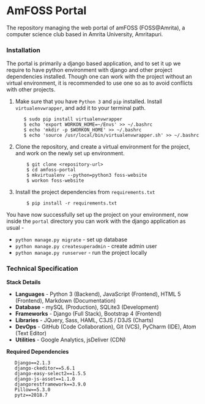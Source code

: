 # AmFOSS Portal
The repository managing the web portal of amFOSS (FOSS@Amrita), a computer science club based in
Amrita University, Amritapuri. 


### Installation
The portal is primarily a django based application, and to set it up we require to have 
python environment with django and other project dependencies installed. Though one can
work with the project without an virtual environment,  it is recommended to use one so 
as to avoid conflicts with other projects.

1. Make sure that you have `Python 3` and `pip` installed. 
   Install `virtualenvwrapper`, and add it to your terminal path.
   
    ```
       $ sudo pip install virtualenvwrapper
       $ echo 'export WORKON_HOME=~/Envs' >> ~/.bashrc
       $ echo 'mkdir -p $WORKON_HOME' >> ~/.bashrc   
       $ echo 'source /usr/local/bin/virtualenvwrapper.sh' >> ~/.bashrc   
    ```
    
2. Clone the repository, and create a virtual environment for the project, 
   and work on the newly set up environment.
   
    ```
        $ git clone <repository-url>
        $ cd amfoss-portal
        $ mkvirtualenv --python=python3 foss-website
        $ workon foss-website
    ```
    
3. Install the project dependencies from `requirements.txt`
    ```
        $ pip install -r requirements.txt
    ```

You have now successfully set up the project on your environment, 
now inside the `portal` directory you can work with the django application as usual - 

* `python manage.py migrate` - set up database
* `python manage.py createsuperadmin` - create admin user
* `python manage.py runserver`  - run the project locally


### Technical Specification

**Stack Details**

* **Languages** - Python 3 (Backend), JavaScript (Frontend), HTML 5 (Frontend), Markdown (Documentation)
* **Database** - mySQL (Production), SQLite3 (Development)
* **Frameworks** - Django (Full Stack), Bootstrap 4 (Frontend)
* **Libraries** - JQuery, Sass, HAML, C3JS / D3JS (Charts)
* **DevOps** - GitHub (Code Collaboration), Git (VCS), PyCharm (IDE), Atom (Text Editor)
* **Utilities** - Google Analytics, jsDeliver (CDN)

**Required Dependencies**
```
   Django==2.1.3
   django-ckeditor==5.6.1
   django-easy-select2==1.5.5
   django-js-asset==1.1.0
   djangorestframework==3.9.0
   Pillow==5.3.0
   pytz==2018.7
```

